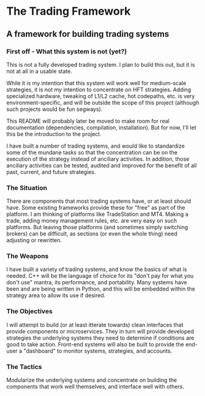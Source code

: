 # The Trading Framework
## A framework for building trading systems

### First off - What this system is not (yet?)

This is not a fully developed trading system. I plan to build this out, but it is not at all in a usable state.

While it is my intention that this system will work well for medium-scale strategies, it is not my intention to concentrate on HFT strategies. Adding specialized hardware, tweaking of L1/L2 cache, hot codepaths, etc. is very environment-specific, and will be outside the scope of this project (although such projects would be fun segways).

This README will probably later be moved to make room for real documentation (dependencies, compilation, installation). But for now, I'll let this be the introduction to the project.

I have built a number of trading systems, and would like to standardize some of the mundane tasks so that the concentration can be on the execution of the strategy instead of anciliary activities. In addition, those anciliary activities can be tested, audited and improved for the benefit of all past, current, and future strategies.

### The Situation

There are components that most trading systems have, or at least should have. Some existing frameworks provide these for "free" as part of the platform. I am thinking of platforms like TradeStation and MT4. Making a trade, adding money management rules, etc. are very easy on such platforms. But leaving those platforms (and sometimes simply switching brokers) can be difficult, as sections (or even the whole thing) need adjusting or rewritten.

### The Weapons

I have built a variety of trading systems, and know the basics of what is needed. C++ will be the language of choice for its "don't pay for what you don't use" mantra, its performance, and portability. Many systems have been and are being written in Python, and this will be embedded within the strategy area to allow its use if desired.

### The Objectives 

I will attempt to build (or at least itterate towards) clean interfaces that provide components or microservices. They in turn will provide developed strategies the underlying systems they need to determine if conditions are good to take action. Front-end systems will also be built to provide the end-user a "dashboard" to monitor systems, strategies, and accounts.

### The Tactics

Modularize the underlying systems and concentrate on building the components that work well themselves, and interface well with others.